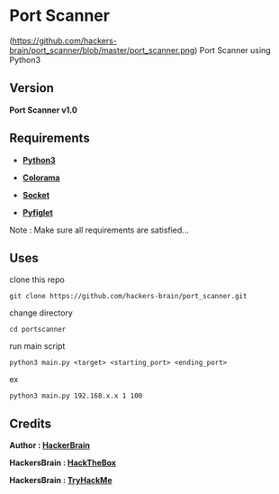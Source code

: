 # Port Scanner
(https://github.com/hackers-brain/port_scanner/blob/master/port_scanner.png)
Port Scanner using Python3
## Version
**Port Scanner v1.0**
## Requirements
* **[Python3](https://www.python.org/downloads/)**

* **[Colorama](https://pypi.org/project/colorama/)**

* **[Socket](https://github.com/python/cpython/blob/3.8/Lib/shutil.py)**

* **[Pyfiglet](https://pypi.org/project/pyfiglet/0.7/)**

Note : Make sure all requirements are satisfied...

## Uses
clone this repo
```
git clone https://github.com/hackers-brain/port_scanner.git
```
change directory
```
cd portscanner
```
run main script
```
python3 main.py <target> <starting_port> <ending_port>
```
ex
```
python3 main.py 192.168.x.x 1 100
```

## Credits
**Author : [HackerBrain](https://github.com/hackers-brain/)**

**HackersBrain : [HackTheBox](https://www.hackthebox.eu/profile/303514)**

**HackersBrain : [TryHackMe](https://tryhackme.com/p/hackersbrain)**
